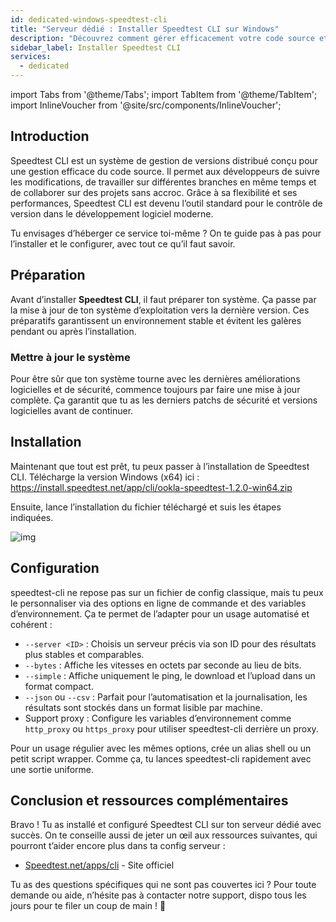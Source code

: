 ```yaml
---
id: dedicated-windows-speedtest-cli
title: "Serveur dédié : Installer Speedtest CLI sur Windows"
description: "Découvrez comment gérer efficacement votre code source et collaborer sans accroc avec Speedtest CLI pour un dev moderne → En savoir plus maintenant"
sidebar_label: Installer Speedtest CLI
services:
  - dedicated
---
```


import Tabs from '@theme/Tabs';
import TabItem from '@theme/TabItem';
import InlineVoucher from '@site/src/components/InlineVoucher';

## Introduction

Speedtest CLI est un système de gestion de versions distribué conçu pour une gestion efficace du code source. Il permet aux développeurs de suivre les modifications, de travailler sur différentes branches en même temps et de collaborer sur des projets sans accroc. Grâce à sa flexibilité et ses performances, Speedtest CLI est devenu l’outil standard pour le contrôle de version dans le développement logiciel moderne.

Tu envisages d’héberger ce service toi-même ? On te guide pas à pas pour l’installer et le configurer, avec tout ce qu’il faut savoir.

<InlineVoucher />

## Préparation

Avant d’installer **Speedtest CLI**, il faut préparer ton système. Ça passe par la mise à jour de ton système d’exploitation vers la dernière version. Ces préparatifs garantissent un environnement stable et évitent les galères pendant ou après l’installation.

### Mettre à jour le système  
Pour être sûr que ton système tourne avec les dernières améliorations logicielles et de sécurité, commence toujours par faire une mise à jour complète. Ça garantit que tu as les derniers patchs de sécurité et versions logicielles avant de continuer.

## Installation

Maintenant que tout est prêt, tu peux passer à l’installation de Speedtest CLI. Télécharge la version Windows (x64) ici : https://install.speedtest.net/app/cli/ookla-speedtest-1.2.0-win64.zip

Ensuite, lance l’installation du fichier téléchargé et suis les étapes indiquées.

![img](https://screensaver01.zap-hosting.com/index.php/s/XXERYCa3eKjYmxS/download)

## Configuration

speedtest-cli ne repose pas sur un fichier de config classique, mais tu peux le personnaliser via des options en ligne de commande et des variables d’environnement. Ça te permet de l’adapter pour un usage automatisé et cohérent :

- `--server <ID>` : Choisis un serveur précis via son ID pour des résultats plus stables et comparables.  
- `--bytes` : Affiche les vitesses en octets par seconde au lieu de bits.  
- `--simple` : Affiche uniquement le ping, le download et l’upload dans un format compact.  
- `--json` ou `--csv` : Parfait pour l’automatisation et la journalisation, les résultats sont stockés dans un format lisible par machine.  
- Support proxy : Configure les variables d’environnement comme `http_proxy` ou `https_proxy` pour utiliser speedtest-cli derrière un proxy.  

Pour un usage régulier avec les mêmes options, crée un alias shell ou un petit script wrapper. Comme ça, tu lances speedtest-cli rapidement avec une sortie uniforme.

## Conclusion et ressources complémentaires

Bravo ! Tu as installé et configuré Speedtest CLI sur ton serveur dédié avec succès. On te conseille aussi de jeter un œil aux ressources suivantes, qui pourront t’aider encore plus dans ta config serveur :

- [Speedtest.net/apps/cli](https://www.speedtest.net/apps/cli) - Site officiel

Tu as des questions spécifiques qui ne sont pas couvertes ici ? Pour toute demande ou aide, n’hésite pas à contacter notre support, dispo tous les jours pour te filer un coup de main ! 🙂

<InlineVoucher />